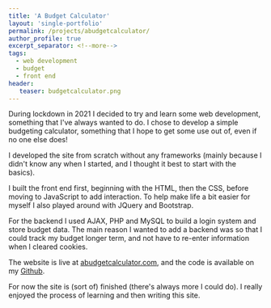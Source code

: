 ```yaml
---
title: 'A Budget Calculator'
layout: 'single-portfolio'
permalink: /projects/abudgetcalculator/
author_profile: true
excerpt_separator: <!--more-->
tags:
  - web development
  - budget
  - front end
header:
   teaser: budgetcalculator.png
---
```


During lockdown in 2021 I decided to try and learn some web development, something that I've always wanted to do.
I chose to develop a simple budgeting calculator, something that I hope to get some use out of, even if no one else does!
<!--more-->

I developed the site from scratch without any frameworks (mainly because I didn't know any when I started, and I thought it best to start with the basics).

I built the front end first, beginning with the HTML, then the CSS, before moving to JavaScript to add interaction. 
To help make life a bit easier for myself I also played around with JQuery and Bootstrap.

For the backend I used AJAX, PHP and MySQL to build a login system and store budget data. 
The main reason I wanted to add a backend was so that I could track my budget longer term, and not have to re-enter information when I cleared cookies.

The website is live at [abudgetcalculator.com](http://abudgetcalculator.com/), and the code is available on my [Github](https://github.com/kennege/ABudgetCalculator).

For now the site is (sort of) finished (there's always more I could do).
I really enjoyed the process of learning and then writing this site. 
